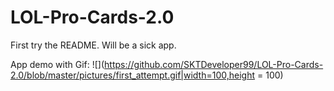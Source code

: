 # LOL-Pro-Cards-2.0
First try the README. Will be a sick app.

App demo with Gif:
![](https://github.com/SKTDeveloper99/LOL-Pro-Cards-2.0/blob/master/pictures/first_attempt.gif|width=100,height = 100)